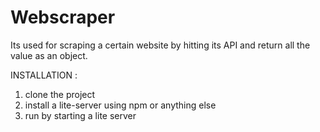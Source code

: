 # Webscraper

Its used for scraping a certain website by hitting its API and return all the value as an object.

INSTALLATION : 
1. clone the project
2. install a lite-server using npm or anything else
3. run by starting a lite server